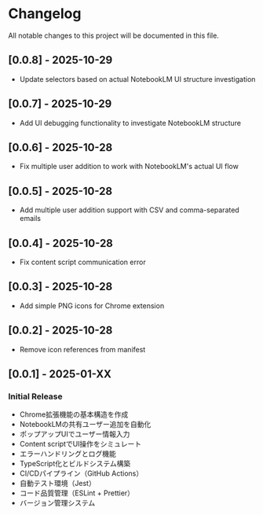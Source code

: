 # Changelog

All notable changes to this project will be documented in this file.

## [0.0.8] - 2025-10-29

- Update selectors based on actual NotebookLM UI structure investigation

## [0.0.7] - 2025-10-29

- Add UI debugging functionality to investigate NotebookLM structure

## [0.0.6] - 2025-10-28

- Fix multiple user addition to work with NotebookLM's actual UI flow

## [0.0.5] - 2025-10-28

- Add multiple user addition support with CSV and comma-separated emails

## [0.0.4] - 2025-10-28

- Fix content script communication error

## [0.0.3] - 2025-10-28

- Add simple PNG icons for Chrome extension

## [0.0.2] - 2025-10-28

- Remove icon references from manifest

## [0.0.1] - 2025-01-XX

### Initial Release
- Chrome拡張機能の基本構造を作成
- NotebookLMの共有ユーザー追加を自動化
- ポップアップUIでユーザー情報入力
- Content scriptでUI操作をシミュレート
- エラーハンドリングとログ機能
- TypeScript化とビルドシステム構築
- CI/CDパイプライン（GitHub Actions）
- 自動テスト環境（Jest）
- コード品質管理（ESLint + Prettier）
- バージョン管理システム
